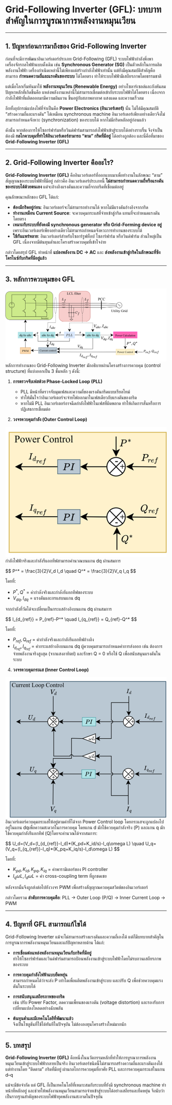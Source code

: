 # Grid-Following Inverter (GFL): บทบาทสำคัญในการบูรณาการพลังงานหมุนเวียน  

---

## 1. ปัญหาก่อนการมาถึงของ Grid-Following Inverter  

ก่อนที่จะมีการพัฒนาอินเวอร์เตอร์ประเภท Grid-Following (GFL) ระบบไฟฟ้ากำลังพึ่งพาเครื่องจักรกลไฟฟ้าแบบดั้งเดิม เช่น **Synchronous Generator (SG)** เป็นตัวหลักในการผลิตพลังงานไฟฟ้า เครื่องกำเนิดเหล่านี้ไม่เพียงแต่สร้างกำลังไฟฟ้าเท่านั้น แต่ยังมีคุณสมบัติสำคัญคือสามารถ **กำหนดความถี่และแรงดันของระบบ** ได้โดยตรง ทำให้ระบบไฟฟ้ามีเสถียรภาพโดยธรรมชาติ  

แต่เมื่อโลกเริ่มหันมาใช้ **พลังงานหมุนเวียน (Renewable Energy)** อย่างโซลาร์เซลล์และกังหันลม ปัญหาหลักที่เกิดขึ้นคือ แหล่งพลังงานเหล่านี้ไม่สามารถเชื่อมต่อเข้ากับระบบไฟฟ้าได้โดยตรง เนื่องจากกำลังไฟฟ้าที่ผลิตออกมามีความผันผวน ขึ้นอยู่กับสภาพอากาศ แสงแดด และความเร็วลม  

อีกทั้งอุปกรณ์แปลงไฟที่จำเป็นคือ **Power Electronics (อินเวอร์เตอร์)** นั้น ไม่ได้มีคุณสมบัติ “สร้างความถี่และแรงดัน” ได้เหมือน synchronous machine อินเวอร์เตอร์เพียงอย่างเดียวจึงไม่สามารถกำหนดจังหวะ (synchronization) ของระบบได้ หากไม่มีกริดหลักอยู่ก่อนแล้ว  

ดังนั้น หากต้องการให้โซลาร์ฟาร์มหรือวินด์ฟาร์มสามารถส่งไฟฟ้าเข้าสู่ระบบได้อย่างราบรื่น จึงจำเป็นต้องมี **กลไกควบคุมที่ทำให้อินเวอร์เตอร์สามารถ “ตาม” กริดที่มีอยู่** ได้อย่างถูกต้อง และนี่คือที่มาของ **Grid-Following Inverter (GFL)**  

---

## 2. Grid-Following Inverter คืออะไร?  

**Grid-Following Inverter (GFL)** คืออินเวอร์เตอร์ที่ออกแบบมาเพื่อทำงานในลักษณะ “ตาม” สัญญาณของระบบไฟฟ้าที่มีอยู่ กล่าวคือ อินเวอร์เตอร์ประเภทนี้ **ไม่สามารถกำหนดความถี่หรือแรงดันของระบบได้ด้วยตนเอง** แต่จะอ้างอิงแรงดันและความถี่จากกริดที่เชื่อมต่ออยู่  

คุณลักษณะหลักของ GFL ได้แก่:  

- **ต้องมีกริดอยู่ก่อน**: อินเวอร์เตอร์จะไม่สามารถทำงานได้ หากไม่มีแรงดันอ้างอิงจากกริด  
- **ทำงานเหมือน Current Source**: จะควบคุมกระแสที่จ่ายเข้าสู่กริด แทนที่จะกำหนดแรงดันโดยตรง  
- **เหมาะกับระบบที่ยังคงมี synchronous generator หรือ Grid-Forming device อยู่** เพราะอินเวอร์เตอร์เพียงอย่างเดียวไม่สามารถกำหนดจังหวะการทำงานของระบบได้  
- **ใช้กันแพร่หลาย**: อินเวอร์เตอร์สำหรับโซลาร์รูฟท็อป โซลาร์ฟาร์ม หรือวินด์ฟาร์ม ส่วนใหญ่เป็น GFL เนื่องจากมีต้นทุนต่ำและโครงสร้างควบคุมที่เข้าใจง่าย  

กล่าวโดยสรุป GFL ทำหน้าที่ **แปลงพลังงาน DC → AC** และ **ส่งพลังงานเข้าสู่กริดในลักษณะที่ซิงโครไนซ์กับกริดที่มีอยู่แล้ว**  

---

## 3. หลักการควบคุมของ GFL  

![Grid-Following Inverter control diagram](Fig%20material/GFL%20diagram.png)
หลักการทำงานของ Grid-Following Inverter มักอธิบายผ่านโครงสร้างการควบคุม (control structure) ที่แบ่งออกเป็น 3 ชั้นหลัก ๆ ดังนี้:  

1. **การตรวจจับเฟสด้วย Phase-Locked Loop (PLL)**  
   - PLL มีหน้าที่ตรวจจับมุมเฟสและความถี่ของแรงดันกริดแบบเรียลไทม์  
   - ทำให้มั่นใจว่าอินเวอร์เตอร์จะจ่ายไฟออกมาในเฟสเดียวกับแรงดันของกริด  
   - หากไม่มี PLL อินเวอร์เตอร์อาจฉีดกำลังไฟฟ้าในเฟสที่ผิดพลาด ทำให้เกิดการสั่นหรือการปฏิเสธการเชื่อมต่อ  

2. **วงจรควบคุมกำลัง (Outer Control Loop)**

<img src="Fig%20material/Power_control_diagram.png" alt="Diagram" width="600">
   กำลังไฟฟ้าจริงและกำลังรีแอกทีฟสามารถคำนวณบนแกน dq ผ่านสมการ
   <p>
      $$
      P^* = \frac{3}{2}V_d I_d \quad Q^* = \frac{3}{2}V_q I_q
      $$
   </p>
   โดยที่:

   - $P^* ,Q^*$ = ค่ากำลังจริงและกำลังรัแอกทีฟของระบบ
   - $V_{dq},I_{dq}$ = แรงดันและกรแสบนแกน dq

   จากกำลังที่วัดได้จะเปลี่ยนเป็นกระแสอ้างอิงบนแกน dq ผ่านสมการ
   <p>
      $$
      I_{d_{ref}} = P_{ref}-P^* \quad I_{q_{ref}} = Q_{ref}-Q^*
      $$
   </p>
   โดยที่:

   - $P_{ref},Q_{ref}$ = ค่ากำลังจริงและกำลังรีแอกทีฟอ้างอิง
   - $I_{d_{ref}},I_{q_{ref}}$ = ค่ากระแสอ้างอิงบนแกน dq
   ผู้ควบคุมสามารถกำหนดค่าการส่งออก เช่น ต้องการจ่ายพลังงานจริงสูงสุด (จากแสงอาทิตย์) และรักษา Q = 0 หรือใช้ Q เพื่อสนับสนุนแรงดันในระบบ  

4. **วงจรควบคุมกระแส (Inner Control Loop)**
<img src="Fig%20material/GFL_Current_loop.png" alt="Diagram" width="600">
   อินเวอร์เตอร์ควบคุมกระแสให้อยู่ตามค่าที่ได้จาก Power Control loop โดยกระแสจะถูกแปลงไปอยู่ในแกน dqเพื่อความสะดวกในการควบคุม โดยแกน d มักใช้ควบคุมกำลังจริง (P) และแกน q มักใช้ควบคุมกำลังรีแอกทีฟ (Q)โดยจะคำนวณได้จากสมการ:
   <p>
      $$
      U_d=(V_d+(I_{d_{ref}}-I_d)*(K_pd+K_id/s)-I_q\omega L) \quad U_q=(V_q+(I_{q_{ref}}-I_q)*(K_pq+K_iq/s)-I_d\omega L)
      $$
   </p>
   โดยที่:
   
   - $K_{pd}, K_{id}, K_{pq}, K_{iq}$ = ค่าพารามิเตอร์ของ PI controller
   - $I_q\omega L,I_d\omega L$ = ค่า cross-coupling term ที่ถูกชดเชย
 
   หลังจากนั้นจึงถูกส่งต่อไปยังวงจร PWM เพื่อสร้างสัญญาณควบคุมสวิตช์ของอินเวอร์เตอร์  

กล่าวโดยรวม **ลำดับการควบคุมคือ**: PLL → Outer Loop (P/Q) → Inner Current Loop → PWM  

---

## 4. ปัญหาที่ GFL สามารถแก้ไขได้  

Grid-Following Inverter แม้จะไม่สามารถสร้างแรงดันและความถี่เองได้ แต่ก็มีบทบาทสำคัญในการบูรณาการพลังงานหมุนเวียนและแก้ปัญหาหลายด้าน ได้แก่:  

- **การเชื่อมต่อแหล่งพลังงานหมุนเวียนกับกริดที่มีอยู่**  
  ทำให้โซลาร์ฟาร์มและวินด์ฟาร์มสามารถป้อนพลังงานเข้าสู่ระบบไฟฟ้าโดยไม่รบกวนเสถียรภาพของระบบ  

- **การควบคุมกำลังไฟฟ้าแบบยืดหยุ่น**  
  สามารถกำหนดได้ว่าจะส่ง P เท่าใดเพื่อผลิตพลังงานเข้าสู่ระบบ และปรับ Q เพื่อช่วยควบคุมแรงดันในระบบได้  

- **การสนับสนุนเสถียรภาพของกริด**  
  เช่น ปรับ Power Factor, ลดความเพี้ยนของแรงดัน (voltage distortion) และรองรับการเปลี่ยนแปลงโหลดอย่างฉับพลัน  

- **ต้นทุนต่ำและมีเทคโนโลยีที่พัฒนาแล้ว**  
  จึงเป็นโซลูชันที่ใช้ได้ทันทีในปัจจุบัน ไม่ต้องลงทุนโครงสร้างใหม่มากนัก  

---

## 5. บทสรุป  

**Grid-Following Inverter (GFL)** คือหนึ่งในนวัตกรรมหลักที่ทำให้การบูรณาการพลังงานหมุนเวียนเข้าสู่ระบบไฟฟ้ากลายเป็นจริง อินเวอร์เตอร์ชนิดนี้ไม่สามารถสร้างความถี่และแรงดันเองได้ แต่ทำงานโดย “ติดตาม” กริดที่มีอยู่ ผ่านกลไกการควบคุมที่อาศัย PLL และการควบคุมกระแสในแกน d–q  

แม้จะมีข้อจำกัด แต่ GFL ก็เป็นเทคโนโลยีที่เหมาะสมกับระบบที่ยังมี synchronous machine ทำหน้าที่หลักอยู่ และช่วยให้พลังงานหมุนเวียนสามารถจ่ายเข้าสู่ระบบได้อย่างเสถียรและยืดหยุ่น จึงนับว่าเป็นรากฐานสำคัญของระบบไฟฟ้ายุคพลังงานสะอาดในปัจจุบัน  

